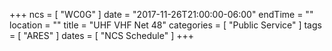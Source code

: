 +++
ncs = [ "WC0G" ]
date = "2017-11-26T21:00:00-06:00"
endTime = ""
location = ""
title = "UHF VHF Net 48"
categories = [ "Public Service" ]
tags = [ "ARES" ]
dates = [ "NCS Schedule" ]
+++
